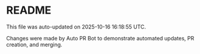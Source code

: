 # README

This file was auto-updated on 2025-10-16 16:18:55 UTC.

Changes were made by Auto PR Bot to demonstrate automated updates, PR creation, and merging.
